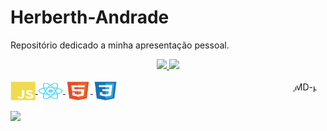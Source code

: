 # Herberth-Andrade
Repositório dedicado a minha apresentação pessoal.

<div align="center">
<a href="https://github.com/MayconDS">
<img height="180em" src="https://github-readme-stats.vercel.app/api?username=MayconDS&show_icons=true&theme=dracula&include_all_commits=true&count_private=true"/>
<img height="180em" src="https://github-readme-stats.vercel.app/api/top-langs/?username=MayconDS&layout=compact&langs_count=7&theme=dracula"/>
</div>

<div style="display: inline_block"><br>
<img align="center" alt="MD-Js" height="30" width="40" src="https://raw.githubusercontent.com/devicons/devicon/master/icons/javascript/javascript-plain.svg">
<img align="center" alt="MD-React" height="30" width="40" src="https://raw.githubusercontent.com/devicons/devicon/master/icons/react/react-original.svg">
<img align="center" alt="MD-HTML" height="30" width="40" src="https://raw.githubusercontent.com/devicons/devicon/master/icons/html5/html5-original.svg">
<img align="center" alt="MD-CSS" height="30" width="40" src="https://raw.githubusercontent.com/devicons/devicon/master/icons/css3/css3-original.svg">
<img align="right" alt="MD-pic" height="150" style="border-radius:50%" src="https://avatars.githubusercontent.com/u/86381282?v=4?width=676&height=676">
</div>

<div align: "center"><br>
<a href="https://www.linkedin.com/in/herberth-andrade-759b10127/" target="_blank" ><img src="https://media-exp1.licdn.com/dms/image/D4D03AQH5LQPHvD9Hug/profile-displayphoto-shrink_200_200/0/1663606389579?e=1669852800&v=beta&t=i9650SiRBVv_Nra-gLhQpkQfepI3hgFFrvZf3rIiLCs"></a>
</div>
 
